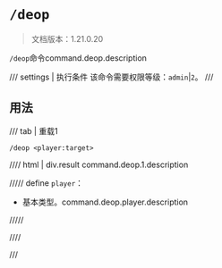 # `/deop`

> 文档版本：1.21.0.20

`/deop`命令command.deop.description

/// settings | 执行条件
该命令需要权限等级：`admin`|`2`。
///

## 用法

/// tab | 重载1
```mcfunction
/deop <player:target>
```

//// html | div.result
command.deop.1.description

///// define
`player`：<!-- md:samp target -->

- 基本类型。command.deop.player.description


/////

////

///

